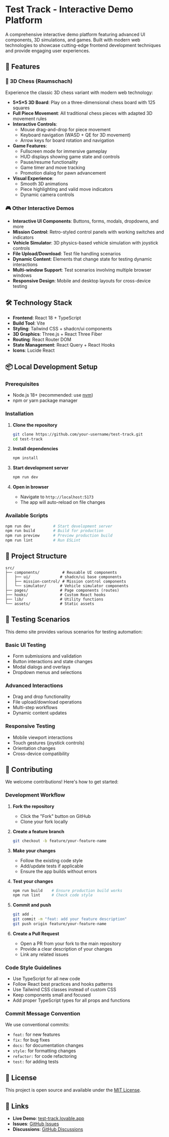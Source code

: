 # Test Track - Interactive Demo Platform

A comprehensive interactive demo platform featuring advanced UI components, 3D simulations, and games. Built with modern web technologies to showcase cutting-edge frontend development techniques and provide engaging user experiences.

## 🚀 Features

### 🏁 3D Chess (Raumschach)
Experience the classic 3D chess variant with modern web technology:
- **5×5×5 3D Board**: Play on a three-dimensional chess board with 125 squares
- **Full Piece Movement**: All traditional chess pieces with adapted 3D movement rules
- **Interactive Controls**: 
  - Mouse drag-and-drop for piece movement
  - Keyboard navigation (WASD + QE for 3D movement)
  - Arrow keys for board rotation and navigation
- **Game Features**:
  - Fullscreen mode for immersive gameplay
  - HUD displays showing game state and controls
  - Pause/resume functionality
  - Game timer and move tracking
  - Promotion dialog for pawn advancement
- **Visual Experience**: 
  - Smooth 3D animations
  - Piece highlighting and valid move indicators
  - Dynamic camera controls

### 🎮 Other Interactive Demos
- **Interactive UI Components**: Buttons, forms, modals, dropdowns, and more
- **Mission Control**: Retro-styled control panels with working switches and indicators
- **Vehicle Simulator**: 3D physics-based vehicle simulation with joystick controls
- **File Upload/Download**: Test file handling scenarios
- **Dynamic Content**: Elements that change state for testing dynamic interactions
- **Multi-window Support**: Test scenarios involving multiple browser windows
- **Responsive Design**: Mobile and desktop layouts for cross-device testing

## 🛠 Technology Stack

- **Frontend**: React 18 + TypeScript
- **Build Tool**: Vite
- **Styling**: Tailwind CSS + shadcn/ui components
- **3D Graphics**: Three.js + React Three Fiber
- **Routing**: React Router DOM
- **State Management**: React Query + React Hooks
- **Icons**: Lucide React

## 📦 Local Development Setup

### Prerequisites

- Node.js 18+ (recommended: use [nvm](https://github.com/nvm-sh/nvm))
- npm or yarn package manager

### Installation

1. **Clone the repository**
   ```bash
   git clone https://github.com/your-username/test-track.git
   cd test-track
   ```

2. **Install dependencies**
   ```bash
   npm install
   ```

3. **Start development server**
   ```bash
   npm run dev
   ```

4. **Open in browser**
   - Navigate to `http://localhost:5173`
   - The app will auto-reload on file changes

### Available Scripts

```bash
npm run dev          # Start development server
npm run build        # Build for production
npm run preview      # Preview production build
npm run lint         # Run ESLint
```

## 📁 Project Structure

```
src/
├── components/          # Reusable UI components
│   ├── ui/             # shadcn/ui base components
│   ├── mission-control/ # Mission control components
│   └── simulator/      # Vehicle simulator components
├── pages/              # Page components (routes)
├── hooks/              # Custom React hooks
├── lib/                # Utility functions
└── assets/             # Static assets
```

## 🧪 Testing Scenarios

This demo site provides various scenarios for testing automation:

### Basic UI Testing
- Form submissions and validation
- Button interactions and state changes
- Modal dialogs and overlays
- Dropdown menus and selections

### Advanced Interactions
- Drag and drop functionality
- File upload/download operations
- Multi-step workflows
- Dynamic content updates

### Responsive Testing
- Mobile viewport interactions
- Touch gestures (joystick controls)
- Orientation changes
- Cross-device compatibility

## 🤝 Contributing

We welcome contributions! Here's how to get started:

### Development Workflow

1. **Fork the repository**
   - Click the "Fork" button on GitHub
   - Clone your fork locally

2. **Create a feature branch**
   ```bash
   git checkout -b feature/your-feature-name
   ```

3. **Make your changes**
   - Follow the existing code style
   - Add/update tests if applicable
   - Ensure the app builds without errors

4. **Test your changes**
   ```bash
   npm run build    # Ensure production build works
   npm run lint     # Check code style
   ```

5. **Commit and push**
   ```bash
   git add .
   git commit -m "feat: add your feature description"
   git push origin feature/your-feature-name
   ```

6. **Create a Pull Request**
   - Open a PR from your fork to the main repository
   - Provide a clear description of your changes
   - Link any related issues

### Code Style Guidelines

- Use TypeScript for all new code
- Follow React best practices and hooks patterns
- Use Tailwind CSS classes instead of custom CSS
- Keep components small and focused
- Add proper TypeScript types for all props and functions

### Commit Message Convention

We use conventional commits:
- `feat:` for new features
- `fix:` for bug fixes
- `docs:` for documentation changes
- `style:` for formatting changes
- `refactor:` for code refactoring
- `test:` for adding tests

## 📄 License

This project is open source and available under the [MIT License](LICENSE).

## 🔗 Links

- **Live Demo**: [test-track.lovable.app](https://test-track.lovable.app)
- **Issues**: [GitHub Issues](https://github.com/your-username/test-track/issues)
- **Discussions**: [GitHub Discussions](https://github.com/your-username/test-track/discussions)
